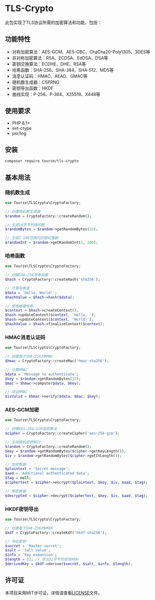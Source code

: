 # TLS-Crypto

此包实现了TLS协议所需的加密算法和功能，包括：

## 功能特性

- 对称加密算法：AES-GCM、AES-CBC、ChaCha20-Poly1305、3DES等
- 非对称加密算法：RSA、ECDSA、EdDSA、DSA等
- 密钥交换算法：ECDHE、DHE、RSA等
- 哈希函数：SHA-256、SHA-384、SHA-512、MD5等
- 消息认证码：HMAC、AEAD、GMAC等
- 随机数生成器：CSPRNG
- 密钥导出函数：HKDF
- 曲线实现：P-256、P-384、X25519、X448等

## 使用要求

- PHP 8.1+
- ext-ctype
- psr/log

## 安装

```bash
composer require tourze/tls-crypto
```

## 基本用法

### 随机数生成

```php
use Tourze\TLSCrypto\CryptoFactory;

// 创建随机数生成器
$random = CryptoFactory::createRandom();

// 生成16字节的随机数
$randomBytes = $random->getRandomBytes(16);

// 生成1-100范围内的随机整数
$randomInt = $random->getRandomInt(1, 100);
```

### 哈希函数

```php
use Tourze\TLSCrypto\CryptoFactory;

// 创建SHA-256哈希函数
$hash = CryptoFactory::createHash('sha256');

// 计算哈希值
$data = 'Hello, World!';
$hashValue = $hash->hash($data);

// 使用增量哈希
$context = $hash->createContext();
$hash->updateContext($context, 'Hello, ');
$hash->updateContext($context, 'World!');
$hashValue = $hash->finalizeContext($context);
```

### HMAC消息认证码

```php
use Tourze\TLSCrypto\CryptoFactory;

// 创建基于SHA-256的HMAC
$hmac = CryptoFactory::createMac('hmac-sha256');

// 计算HMAC
$data = 'Message to authenticate';
$key = $random->getRandomBytes(32);
$mac = $hmac->compute($data, $key);

// 验证HMAC
$isValid = $hmac->verify($data, $mac, $key);
```

### AES-GCM加密

```php
use Tourze\TLSCrypto\CryptoFactory;

// 创建AES-256-GCM加密算法
$cipher = CryptoFactory::createCipher('aes-256-gcm');

// 生成随机密钥和IV
$random = CryptoFactory::createRandom();
$key = $random->getRandomBytes($cipher->getKeyLength());
$iv = $random->getRandomBytes($cipher->getIVLength());

// 加密数据
$plaintext = 'Secret message';
$aad = 'Additional authenticated data';
$tag = null;
$ciphertext = $cipher->encrypt($plaintext, $key, $iv, $aad, $tag);

// 解密数据
$decrypted = $cipher->decrypt($ciphertext, $key, $iv, $aad, $tag);
```

### HKDF密钥导出

```php
use Tourze\TLSCrypto\CryptoFactory;

// 创建基于SHA-256的HKDF
$kdf = CryptoFactory::createKdf('hkdf-sha256');

// 导出密钥
$secret = 'Master secret';
$salt = 'Salt value';
$info = 'Key expansion';
$length = 32; // 导出32字节的密钥材料
$derivedKey = $kdf->derive($secret, $salt, $info, $length);
```

## 许可证

本项目采用MIT许可证，详情请查看[LICENSE](LICENSE)文件。
